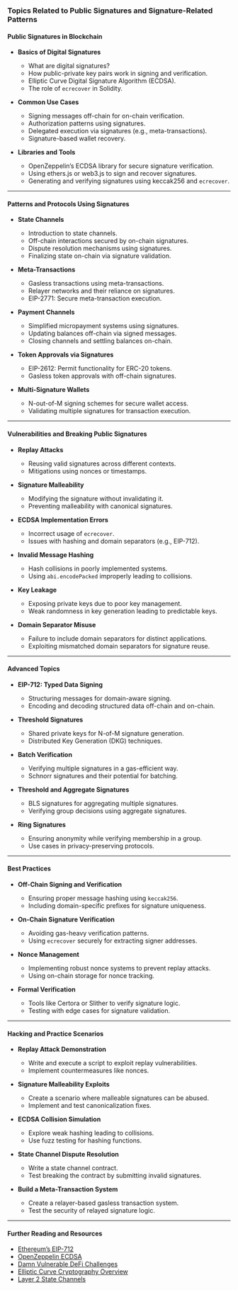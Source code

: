 ### **Topics Related to Public Signatures and Signature-Related Patterns**

#### **Public Signatures in Blockchain**
- **Basics of Digital Signatures**
  - What are digital signatures?
  - How public-private key pairs work in signing and verification.
  - Elliptic Curve Digital Signature Algorithm (ECDSA).
  - The role of `ecrecover` in Solidity.

- **Common Use Cases**
  - Signing messages off-chain for on-chain verification.
  - Authorization patterns using signatures.
  - Delegated execution via signatures (e.g., meta-transactions).
  - Signature-based wallet recovery.

- **Libraries and Tools**
  - OpenZeppelin’s ECDSA library for secure signature verification.
  - Using ethers.js or web3.js to sign and recover signatures.
  - Generating and verifying signatures using keccak256 and `ecrecover`.

---

#### **Patterns and Protocols Using Signatures**
- **State Channels**
  - Introduction to state channels.
  - Off-chain interactions secured by on-chain signatures.
  - Dispute resolution mechanisms using signatures.
  - Finalizing state on-chain via signature validation.

- **Meta-Transactions**
  - Gasless transactions using meta-transactions.
  - Relayer networks and their reliance on signatures.
  - EIP-2771: Secure meta-transaction execution.

- **Payment Channels**
  - Simplified micropayment systems using signatures.
  - Updating balances off-chain via signed messages.
  - Closing channels and settling balances on-chain.

- **Token Approvals via Signatures**
  - EIP-2612: Permit functionality for ERC-20 tokens.
  - Gasless token approvals with off-chain signatures.

- **Multi-Signature Wallets**
  - N-out-of-M signing schemes for secure wallet access.
  - Validating multiple signatures for transaction execution.

---

#### **Vulnerabilities and Breaking Public Signatures**
- **Replay Attacks**
  - Reusing valid signatures across different contexts.
  - Mitigations using nonces or timestamps.

- **Signature Malleability**
  - Modifying the signature without invalidating it.
  - Preventing malleability with canonical signatures.

- **ECDSA Implementation Errors**
  - Incorrect usage of `ecrecover`.
  - Issues with hashing and domain separators (e.g., EIP-712).

- **Invalid Message Hashing**
  - Hash collisions in poorly implemented systems.
  - Using `abi.encodePacked` improperly leading to collisions.

- **Key Leakage**
  - Exposing private keys due to poor key management.
  - Weak randomness in key generation leading to predictable keys.

- **Domain Separator Misuse**
  - Failure to include domain separators for distinct applications.
  - Exploiting mismatched domain separators for signature reuse.

---

#### **Advanced Topics**
- **EIP-712: Typed Data Signing**
  - Structuring messages for domain-aware signing.
  - Encoding and decoding structured data off-chain and on-chain.

- **Threshold Signatures**
  - Shared private keys for N-of-M signature generation.
  - Distributed Key Generation (DKG) techniques.

- **Batch Verification**
  - Verifying multiple signatures in a gas-efficient way.
  - Schnorr signatures and their potential for batching.

- **Threshold and Aggregate Signatures**
  - BLS signatures for aggregating multiple signatures.
  - Verifying group decisions using aggregate signatures.

- **Ring Signatures**
  - Ensuring anonymity while verifying membership in a group.
  - Use cases in privacy-preserving protocols.

---

#### **Best Practices**
- **Off-Chain Signing and Verification**
  - Ensuring proper message hashing using `keccak256`.
  - Including domain-specific prefixes for signature uniqueness.

- **On-Chain Signature Verification**
  - Avoiding gas-heavy verification patterns.
  - Using `ecrecover` securely for extracting signer addresses.

- **Nonce Management**
  - Implementing robust nonce systems to prevent replay attacks.
  - Using on-chain storage for nonce tracking.

- **Formal Verification**
  - Tools like Certora or Slither to verify signature logic.
  - Testing with edge cases for signature validation.

---

#### **Hacking and Practice Scenarios**
- **Replay Attack Demonstration**
  - Write and execute a script to exploit replay vulnerabilities.
  - Implement countermeasures like nonces.

- **Signature Malleability Exploits**
  - Create a scenario where malleable signatures can be abused.
  - Implement and test canonicalization fixes.

- **ECDSA Collision Simulation**
  - Explore weak hashing leading to collisions.
  - Use fuzz testing for hashing functions.

- **State Channel Dispute Resolution**
  - Write a state channel contract.
  - Test breaking the contract by submitting invalid signatures.

- **Build a Meta-Transaction System**
  - Create a relayer-based gasless transaction system.
  - Test the security of relayed signature logic.

---

#### **Further Reading and Resources**
- [Ethereum’s EIP-712](https://eips.ethereum.org/EIPS/eip-712)
- [OpenZeppelin ECDSA](https://docs.openzeppelin.com/contracts/4.x/utilities#ECDSA)
- [Damn Vulnerable DeFi Challenges](https://www.damnvulnerabledefi.xyz/)
- [Elliptic Curve Cryptography Overview](https://cryptobook.nakov.com/asymmetric-key-ciphers/elliptic-curve-cryptography-ecc)
- [Layer 2 State Channels](https://statechannels.org/)

